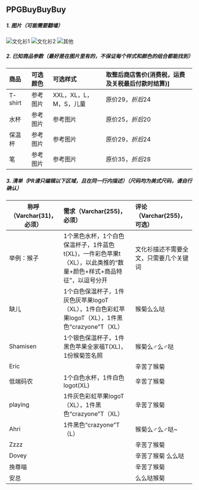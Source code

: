 ## PPGBuyBuyBuy

##### 1. 图片（可能需要翻墙）
![文化衫1](https://github.com/MonkeyLeeT/PPGBuyBuyBuy/blob/master/tshirt2.jpg?raw=true)
![文化衫2](https://github.com/MonkeyLeeT/PPGBuyBuyBuy/blob/master/tshirt1.jpg?raw=true)
![其他](https://github.com/MonkeyLeeT/PPGBuyBuyBuy/blob/master/misc.jpg?raw=true)

##### 2. 已知商品参数（最好是在图片里有的，不保证每个样式和颜色的组合都能找到）
| 商品|可选颜色|可选样式|取整后商店售价(消费税，运费及关税最后付款时结算)]
|:--|:--|:--|:--|
| T-shirt|参考图片|XXL，XL，L，M，S，儿童|原价$29，折后$24|
|水杯|参考图片|参考图片|原价$25，折后$20|
|保温杯|参考图片|参考图片|原价$29，折后$24|
|笔|参考图片|参考图片|原价$35，折后$28|

##### 3. 清单（PR请只编辑以下区域，且在同一行内描述）（__尺码均为美式尺码，请自行确认__）
| 称呼（Varchar(31)，必须）| 需求（Varchar(255)，必须）| 评论（Varchar(255)，可选）|
| ------------- |:-------------| :-----|
| 举例：猴子| 1个黑色水杯，1个白色保温杯子，1件蓝色t(XL)，一件彩色苹果t（XL），以此类推的“数量+颜色+样式+商品特征”，以逗号分开 |文化衫描述不需要全文，只需要几个关键词|
| 缺儿 | 1个白色保温杯子，1件灰色灰苹果logoT（XL），1件白色彩虹苹果logoT（XL），1件黑色“crazyone”T（XL） | 猴菊么么哒 |
| Shamisen | 1个银色保温杯子，1件黑色苹果全家福T(XL)，1份猴菊签名照 | 猴菊么♂么♂哒 |
| Eric | | 辛苦了猴菊 |
| 低端码农 |  1个白色水杯，1件白色logot(XL) | 辛苦了猴菊 |
| playing | 1件灰色彩虹苹果logoT（XL），1件黑色“crazyone”T（XL）| 辛苦了猴菊 |
| Ahri | 1件黑色“crazyone”T（L）| 猴菊么♂么♂哒~ |
| Zzzz | | 辛苦了猴菊 |
| Dovey | | 辛苦了猴菊 么么哒|
| 挽尊喵 |  | 辛苦了猴菊 |
| 安总 |  | 么么哒猴菊 |
